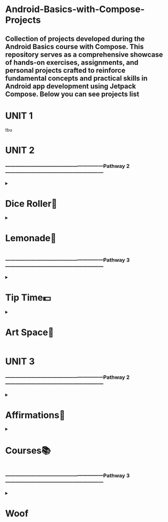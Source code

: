 # Android-Basics-with-Compose-Projects
## Collection of projects developed during the Android Basics course with Compose. This repository serves as a comprehensive showcase of hands-on exercises, assignments, and personal projects crafted to reinforce fundamental concepts and practical skills in Android app development using Jetpack Compose. Below you can see projects list

# UNIT 1
tbu
# UNIT 2
### ———————————————————Pathway 2———————————————————
<details>
  <summary><h1>Dice Roller🎲</h1></summary>
  <h2>Overview</h2>
  <p><strong>⟫ Description:</strong></p>
  <p><em>Interactive dice roller app</em></p>
  <p><strong>⟫ Label:</strong></p>
  <p><em>Guided project</em>📖</p>
  <p><strong>⟫ Implemented Novelty</strong></p>
  <p><strong>⟫ Topics/Concepts Learned:</strong></p>
  <p><em>Button and Image composables, remember() and mutableStateOf() functions, Debugger</em></p>
  <h2>Screenshots</h2>
  <p align="center">
    <img src="https://github.com/eidarulu/Android-Basics-with-Compose-Projects/assets/94914844/089a1566-6cdc-419f-9781-4681a27d3f29" alt="Dice Roller" width="250"/>
  </p>
</details>
<details>
  <summary><h1>Lemonade🍋</h1></summary>
  <h2>Overview</h2>
  <p><strong>⟫ Description:</strong></p>
  <p><em>Digital Lemonade app, where you can experience the joy of making lemonade digitally</em></p>
  <p><strong>⟫ Label:</strong></p>
  <p><em>Independent practice</em> 💡</p>
  <p><strong>⟫ Implemented Novelty</strong></p>
  <p><strong>⟫ Topics/Concepts Learned:</strong></p>
  <p><em>Topics from Dice Roller project revised</em></p>
  <h2>Screenshots</h2>
  <div style="display: flex;">
    <img src="https://github.com/eidarulu/Android-Basics-with-Compose-Projects/assets/94914844/0d4805db-e3d9-47bc-bc77-2ecc075ab37b" alt="Image 1" style="width: 230px; height: 500px;">
    <img src="https://github.com/eidarulu/Android-Basics-with-Compose-Projects/assets/94914844/13c757ba-0d04-4299-b2b6-85c2e370934e" alt="Image 2" style="width: 230px; height: 500px;">
    <img src="https://github.com/eidarulu/Android-Basics-with-Compose-Projects/assets/94914844/a104bfb1-3d60-4fc5-abf4-f430c89644a8" alt="Image 3" style="width: 230px; height: 500px;">
    <img src="https://github.com/eidarulu/Android-Basics-with-Compose-Projects/assets/94914844/5b5d2f06-9648-4fc4-8451-c8fd6f1942c2" alt="Image 3" style="width: 230px; height: 500px;">
  </div>
</details>

### ———————————————————Pathway 3———————————————————
<details>
  <summary><h1>Tip Time💵</h1></summary>
  <h2>Overview</h2>
  <p><strong>⟫ Description:</strong></p>
  <p><em>Interactive tip calculator that can calculate and round a tip amount based on the bill amount and tip percentage</em></p>
  <p><strong>⟫ Label:</strong></p>
  <p><em>Guided project</em>📖</p>
  <p><strong>⟫ Implemented Novelty</strong></p>
  <p><strong>⟫ Topics/Concepts Learned:</strong></p>
  <p><em>State, Stateful vs stateless composables, Switch and TextField composables, State hoisting, Composition, Recomposition  Automated tests</em></p>
  <h2>Screenshots</h2>
  <div style="display: flex;">
    <img src="https://github.com/eidarulu/Android-Basics-with-Compose-Projects/assets/94914844/f046aa30-6244-49c0-9160-651197a5c27c" alt="Image 1" style="width: 230px; height: 500px;">
    <img src="https://github.com/eidarulu/Android-Basics-with-Compose-Projects/assets/94914844/541198de-0f36-4f1e-a905-5b1cf9ef7ab3" alt="Image 2" style="width: 230px; height: 500px;">
    <img src="https://github.com/eidarulu/Android-Basics-with-Compose-Projects/assets/94914844/a7268314-4e04-44d1-9d6d-3ac68d0e6a98" alt="Image 3" style="width: 230px; height: 500px;">
  </div>
</details>
<details>
  <summary><h1>Art Space🌌</h1></summary>
  <h2>Overview</h2>
  <p><strong>⟫ Description:</strong></p>
  <p><em>Digital Art Space — an app that displays a curated collection of framed artwork</em></p>
  <p><strong>⟫ Label: </strong></p>
  <p><em>Independent practice</em>💡</p>
  <p><strong>⟫ Implemented Novelty</strong></p>
  <p><strong>⟫ Topics/Concepts Learned:</strong></p>
  <p><em>State, Low-fidelity prototype</em></p>
  <h2>Screenshots</h2>
  <div style="display: flex;">
    <img src="https://github.com/eidarulu/Android-Basics-with-Compose-Projects/assets/94914844/29e31378-9b74-470e-a1de-6839cd092e16" alt="Image 1" style="width: 230px; height: 500px;">
    <img src="https://github.com/eidarulu/Android-Basics-with-Compose-Projects/assets/94914844/2fab6f08-d03e-42d9-9243-659b1b78ddc8" alt="Image 2" style="width: 230px; height: 500px;">
    <img src="https://github.com/eidarulu/Android-Basics-with-Compose-Projects/assets/94914844/b1e83c7e-1d9d-49a7-9e05-f0b7c185a3b2" alt="Image 3" style="width: 230px; height: 500px;">
  </div>
</details>

# UNIT 3
### ———————————————————Pathway 2———————————————————
<details>
  <summary><h1>Affirmations🌠</h1></summary>
  <h2>Overview</h2>
  <p><strong>⟫ Description:</strong></p>
  <p><em>Displays a list of affirmations paired with beautiful images to bring positivity to your day!</em></p>
  <p><strong>⟫ Label:</strong></p>
  <p><em>Guided project</em>📖</p>
  <p><strong>⟫ Implemented Novelty</strong></p>
  <p><em>Built a scrollable list✔️</em></p>
  <p><em>Changed the app icon✔️</em></p>
  <p><strong>⟫ Topics/Concepts Learned:</strong></p>
  <p><em>LazyColumn and Card composables, Adaptive and Legacy Launcher Icons</em></p>
  <h2>Demo</h2>
  <div style="display: flex;">
    <img src="https://github.com/user-attachments/assets/38c315ee-4fa2-499a-97bb-a2f50db9d3cd" alt="Image 1" style="width: 230px; height: 500px;">
  </div>
</details>
<details>
  <summary><h1>Courses📚</h1></summary>
  <h2>Overview</h2>
  <p><strong>⟫ Description:</strong></p>
  <p><em>Displays a grid of course topics</em></p>
  <p><strong>⟫ Label:</strong></p>
  <p><em>Independent practice</em>💡</p>
  <p><strong>⟫ Implemented Novelty</strong></p>
  <p><em>Built a scrollable grid✔️</em></p>
  <p><strong>⟫ Topics/Concepts Learned:</strong></p>
  <p><em>LazyVerticalGrid composable</em></p>
  <h2>Demo</h2>
  <div style="display: flex;">
    <img src="https://github.com/user-attachments/assets/61059300-7a4c-42dc-b4ed-f3ec751731a3" alt="Image 1" style="width: 230px; height: 500px;">
  </div>
</details>

### ———————————————————Pathway 3———————————————————
<details>
  <summary><h1>Woof</h1></summary>
  <h2>Overview</h2>
  <p><strong>⟫ Description:</strong></p>
  <p><em>The Woof app is a list of dog photos with information about them including their name, age, and favorite activity. This app also uses Material Design to create a beautiful app experience for the user</em></p>
  <p><strong>⟫ Label:</strong></p>
  <p><em>Guided project</em>📖</p>
  <p><strong>⟫ Implemented Novelty</strong></p>
  <p><em>✔️</em></p>
  <p><em>✔️</em></p>
  <p><strong>⟫ Topics/Concepts Learned:</strong></p>
  <p><em></em></p>
  <h2>Demo</h2>
  <div style="display: flex;">
    <img src="" alt="Image 1" style="width: 230px; height: 500px;">
  </div>
</details>
